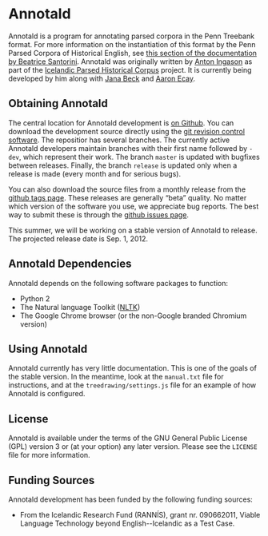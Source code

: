 # Annotald

Annotald is a program for annotating parsed corpora in the Penn Treebank
format.  For more information on the instantiation of this format by the
Penn Parsed Corpora of Historical English, see [this section of the
documentation by Beatrice Santorini][psd-doc].  Annotald was originally
written by [Anton Ingason][anton] as part of the [Icelandic Parsed Historical
Corpus][icepahc] project.  It is currently being developed by him along
with [Jana Beck][jana] and [Aaron Ecay][aaron].

## Obtaining Annotald

The central location for Annotald development is [on
Github][github-annotald].  You can download the development source
directly using the [git revision control software][git].  The repositior
has several branches.  The currently active Annotald developers maintain
branches with their first name followed by `-dev`, which represent their
work.  The branch `master` is updated with bugfixes between releases.
Finally, the branch `release` is updated only when a release is made
(every month and for serious bugs).

You can also download the source files from a monthly release from the
[github tags page][tags].  These releases are generally “beta” quality.
No matter which version of the software you use, we appreciate bug
reports.  The best way to submit these is through the [github issues
page][issues].

This summer, we will be working on a stable version of Annotald to
release.  The projected release date is Sep. 1, 2012.

## Annotald Dependencies

Annotald depends on the following software packages to function:
* Python 2
* The Natural language Toolkit ([NLTK][nltk])
* The Google Chrome browser (or the non-Google branded Chromium version)

## Using Annotald

Annotald currently has very little documentation.  This is one of the
goals of the stable version.  In the meantime, look at the `manual.txt`
file for instructions, and at the `treedrawing/settings.js` file for an
example of how Annotald is configured.

## License

Annotald is available under the terms of the GNU General Public License
(GPL) version 3 or (at your option) any later version.  Please see the
`LICENSE` file for more information.

## Funding Sources

Annotald development has been funded by the following funding sources:

* From the Icelandic Research Fund (RANNÍS), grant nr. 090662011, Viable
  Language Technology beyond English--Icelandic as a Test Case.


[psd-doc]: http://www.ling.upenn.edu/hist-corpora/annotation/intro.htm#parsed_files
[github-annotald]: https://github.com/janabeck/Annotald
[git]: http://git-scm.com/
[icepahc]: http://linguist.is/icelandic_treebank/Icelandic_Parsed_Historical_Corpus_(IcePaHC)
[anton]: http://linguist.is/
[aaron]: http://www.ling.upenn.edu/~ecay/
[jana]: http://www.ling.upenn.edu/~janabeck/
[tags]: https://github.com/janabeck/Annotald/tags
[issues]: https://github.com/janabeck/Annotald/issues
[nltk]: http://www.nltk.org/
